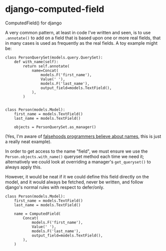 # django-computed-field

ComputedField() for django


A very common pattern, at least in code I've written and seen, is to use `.annotate()` to add on a field that is based upon one or more real fields, that in many cases is used as frequently as the real fields. A toy example might be:


    class PersonQuerySet(models.query.QuerySet):
        def with_name(self):
            return self.annotate(
                name=Concat(
                    models.F('first_name'),
                    Value(' '),
                    models.F('last_name'),
                    output_field=models.TextField(),
                ),
            )


    class Person(models.Model):
        first_name = models.TextField()
        last_name = models.TextField()

        objects = PersonQuerySet.as_manager()

(Yes, I'm aware of [falsehoods programmers believe about names](https://www.kalzumeus.com/2010/06/17/falsehoods-programmers-believe-about-names/), this is just a really neat example).

In order to get access to the name "field", we must ensure we use the ``Person.objects.with_name()`` queryset method each time we need it; alternatively we could look at overriding a manager's `get_queryset()` to always apply this.

However, it would be neat if it we could define this field directly on the model, and it would always be fetched, never be written, and follow django's normal rules with respect to defer/only.


    class Person(models.Model):
        first_name = models.TextField()
        last_name = models.TextField()

        name = ComputedField(
            Concat(
                models.F('first_name'),
                Value(' '),
                models.F('last_name'),
                output_field=models.TextField(),
            ),
        )
